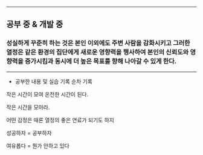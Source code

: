 ----
공부 중 & 개발 중
---

### 성실하게 꾸준히 하는 것은 본인 이외에도 주변 사람을 감화시키고 그러한 열정은 같은 환경의 집단에게 새로운 영향력을 행사하여 본인의 신뢰도와 영향력을 증가시킴과 동시에 더 높은 목표를 향해 나아갈 수 있게 한다.

---

- 공부한 내용 및 실습 기록 순차 기록

작은 시간이 모여 온전한 시간이 된다.

작은 시간을 모아라.

어떤 감정은 때론 열정의 좋은 연료가 되기도 하지

성공하자 = 공부하자

여유롭다 = 뭔가 안하고  있다
